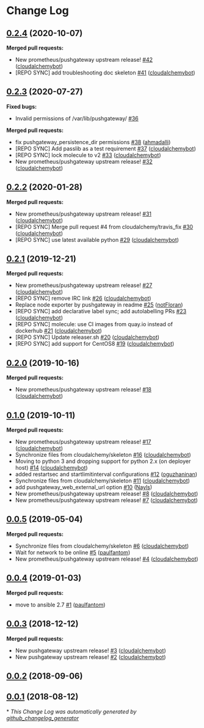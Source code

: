 # Change Log

## [0.2.4](https://galaxy.ansible.com/cloudalchemy/pushgateway) (2020-10-07)
**Merged pull requests:**

- New prometheus/pushgateway upstream release! [\#42](https://github.com/cloudalchemy/ansible-pushgateway/pull/42) ([cloudalchemybot](https://github.com/cloudalchemybot))
- \[REPO SYNC\] add troubleshooting doc skeleton [\#41](https://github.com/cloudalchemy/ansible-pushgateway/pull/41) ([cloudalchemybot](https://github.com/cloudalchemybot))

## [0.2.3](https://galaxy.ansible.com/cloudalchemy/pushgateway) (2020-07-27)
**Fixed bugs:**

- Invalid permissions of /var/lib/pushgateway/ [\#36](https://github.com/cloudalchemy/ansible-pushgateway/issues/36)

**Merged pull requests:**

- fix pushgateway\_persistence\_dir permissions [\#38](https://github.com/cloudalchemy/ansible-pushgateway/pull/38) ([ahmadalli](https://github.com/ahmadalli))
- \[REPO SYNC\] Add passlib as a test requirement [\#37](https://github.com/cloudalchemy/ansible-pushgateway/pull/37) ([cloudalchemybot](https://github.com/cloudalchemybot))
- \[REPO SYNC\] lock molecule to v2 [\#33](https://github.com/cloudalchemy/ansible-pushgateway/pull/33) ([cloudalchemybot](https://github.com/cloudalchemybot))
- New prometheus/pushgateway upstream release! [\#32](https://github.com/cloudalchemy/ansible-pushgateway/pull/32) ([cloudalchemybot](https://github.com/cloudalchemybot))

## [0.2.2](https://galaxy.ansible.com/cloudalchemy/pushgateway) (2020-01-28)
**Merged pull requests:**

- New prometheus/pushgateway upstream release! [\#31](https://github.com/cloudalchemy/ansible-pushgateway/pull/31) ([cloudalchemybot](https://github.com/cloudalchemybot))
- \[REPO SYNC\] Merge pull request \#4 from cloudalchemy/travis\_fix [\#30](https://github.com/cloudalchemy/ansible-pushgateway/pull/30) ([cloudalchemybot](https://github.com/cloudalchemybot))
- \[REPO SYNC\] use latest available python [\#29](https://github.com/cloudalchemy/ansible-pushgateway/pull/29) ([cloudalchemybot](https://github.com/cloudalchemybot))

## [0.2.1](https://galaxy.ansible.com/cloudalchemy/pushgateway) (2019-12-21)
**Merged pull requests:**

- New prometheus/pushgateway upstream release! [\#27](https://github.com/cloudalchemy/ansible-pushgateway/pull/27) ([cloudalchemybot](https://github.com/cloudalchemybot))
- \[REPO SYNC\] remove IRC link [\#26](https://github.com/cloudalchemy/ansible-pushgateway/pull/26) ([cloudalchemybot](https://github.com/cloudalchemybot))
- Replace node exporter by pushgateway in readme [\#25](https://github.com/cloudalchemy/ansible-pushgateway/pull/25) ([notFloran](https://github.com/notFloran))
- \[REPO SYNC\] add declarative label sync; add autolabelling PRs [\#23](https://github.com/cloudalchemy/ansible-pushgateway/pull/23) ([cloudalchemybot](https://github.com/cloudalchemybot))
- \[REPO SYNC\] molecule: use CI images from quay.io instead of dockerhub [\#21](https://github.com/cloudalchemy/ansible-pushgateway/pull/21) ([cloudalchemybot](https://github.com/cloudalchemybot))
- \[REPO SYNC\] Update releaser.sh [\#20](https://github.com/cloudalchemy/ansible-pushgateway/pull/20) ([cloudalchemybot](https://github.com/cloudalchemybot))
- \[REPO SYNC\] add support for CentOS8 [\#19](https://github.com/cloudalchemy/ansible-pushgateway/pull/19) ([cloudalchemybot](https://github.com/cloudalchemybot))

## [0.2.0](https://galaxy.ansible.com/cloudalchemy/pushgateway) (2019-10-16)
**Merged pull requests:**

- New prometheus/pushgateway upstream release! [\#18](https://github.com/cloudalchemy/ansible-pushgateway/pull/18) ([cloudalchemybot](https://github.com/cloudalchemybot))

## [0.1.0](https://galaxy.ansible.com/cloudalchemy/pushgateway) (2019-10-11)
**Merged pull requests:**

- New prometheus/pushgateway upstream release! [\#17](https://github.com/cloudalchemy/ansible-pushgateway/pull/17) ([cloudalchemybot](https://github.com/cloudalchemybot))
- Synchronize files from cloudalchemy/skeleton [\#16](https://github.com/cloudalchemy/ansible-pushgateway/pull/16) ([cloudalchemybot](https://github.com/cloudalchemybot))
- Moving to python 3 and dropping support for python 2.x \(on deployer host\) [\#14](https://github.com/cloudalchemy/ansible-pushgateway/pull/14) ([cloudalchemybot](https://github.com/cloudalchemybot))
- added restartsec and startlimitinterval configurations [\#12](https://github.com/cloudalchemy/ansible-pushgateway/pull/12) ([oguzhaninan](https://github.com/oguzhaninan))
- Synchronize files from cloudalchemy/skeleton [\#11](https://github.com/cloudalchemy/ansible-pushgateway/pull/11) ([cloudalchemybot](https://github.com/cloudalchemybot))
- add pushgateway\_web\_external\_url option [\#10](https://github.com/cloudalchemy/ansible-pushgateway/pull/10) ([Nayls](https://github.com/Nayls))
- New prometheus/pushgateway upstream release! [\#8](https://github.com/cloudalchemy/ansible-pushgateway/pull/8) ([cloudalchemybot](https://github.com/cloudalchemybot))
- New prometheus/pushgateway upstream release! [\#7](https://github.com/cloudalchemy/ansible-pushgateway/pull/7) ([cloudalchemybot](https://github.com/cloudalchemybot))

## [0.0.5](https://galaxy.ansible.com/cloudalchemy/pushgateway) (2019-05-04)
**Merged pull requests:**

- Synchronize files from cloudalchemy/skeleton [\#6](https://github.com/cloudalchemy/ansible-pushgateway/pull/6) ([cloudalchemybot](https://github.com/cloudalchemybot))
- Wait for network to be online [\#5](https://github.com/cloudalchemy/ansible-pushgateway/pull/5) ([paulfantom](https://github.com/paulfantom))
- New prometheus/pushgateway upstream release! [\#4](https://github.com/cloudalchemy/ansible-pushgateway/pull/4) ([cloudalchemybot](https://github.com/cloudalchemybot))

## [0.0.4](https://galaxy.ansible.com/cloudalchemy/pushgateway) (2019-01-03)
**Merged pull requests:**

- move to ansible 2.7 [\#1](https://github.com/cloudalchemy/ansible-pushgateway/pull/1) ([paulfantom](https://github.com/paulfantom))

## [0.0.3](https://galaxy.ansible.com/cloudalchemy/pushgateway) (2018-12-12)
**Merged pull requests:**

- New pushgateway upstream release! [\#3](https://github.com/cloudalchemy/ansible-pushgateway/pull/3) ([cloudalchemybot](https://github.com/cloudalchemybot))
- New pushgateway upstream release! [\#2](https://github.com/cloudalchemy/ansible-pushgateway/pull/2) ([cloudalchemybot](https://github.com/cloudalchemybot))

## [0.0.2](https://galaxy.ansible.com/cloudalchemy/pushgateway) (2018-09-06)
## [0.0.1](https://galaxy.ansible.com/cloudalchemy/pushgateway) (2018-08-12)


\* *This Change Log was automatically generated by [github_changelog_generator](https://github.com/skywinder/Github-Changelog-Generator)*
